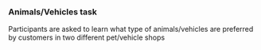### Animals/Vehicles task

Participants are asked to learn what type of animals/vehicles are preferred by customers in two different pet/vehicle shops
